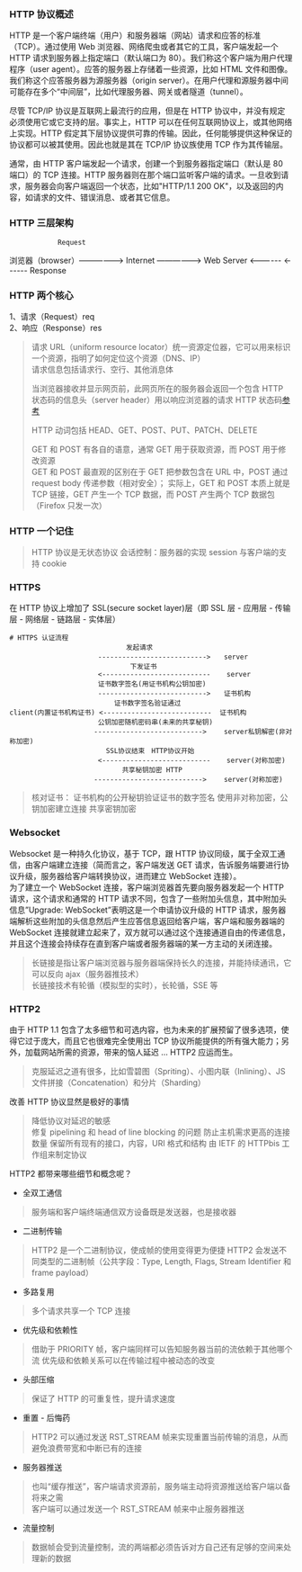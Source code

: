
### HTTP 协议概述
HTTP 是一个客户端终端（用户）和服务器端（网站）请求和应答的标准（TCP）。通过使用 Web 浏览器、网络爬虫或者其它的工具，客户端发起一个 HTTP 请求到服务器上指定端口（默认端口为 80）。我们称这个客户端为用户代理程序（user agent）。应答的服务器上存储着一些资源，比如 HTML 文件和图像。我们称这个应答服务器为源服务器（origin server）。在用户代理和源服务器中间可能存在多个“中间层”，比如代理服务器、网关或者隧道（tunnel）。  

尽管 TCP/IP 协议是互联网上最流行的应用，但是在 HTTP 协议中，并没有规定必须使用它或它支持的层。事实上，HTTP 可以在任何互联网协议上，或其他网络上实现。HTTP 假定其下层协议提供可靠的传输。因此，任何能够提供这种保证的协议都可以被其使用。因此也就是其在 TCP/IP 协议族使用 TCP 作为其传输层。  

通常，由 HTTP 客户端发起一个请求，创建一个到服务器指定端口（默认是 80 端口）的 TCP 连接。HTTP 服务器则在那个端口监听客户端的请求。一旦收到请求，服务器会向客户端返回一个状态，比如"HTTP/1.1 200 OK"，以及返回的内容，如请求的文件、错误消息、或者其它信息。

### HTTP 三层架构
                Request
浏览器（browser）——————> Internet ——————> Web Server
                <------          <------
                                 Response

### HTTP 两个核心
1、请求（Request）req  
2、响应（Response）res  

> 请求 URL（uniform resource locator）统一资源定位器，它可以用来标识一个资源，指明了如何定位这个资源（DNS、IP）  
> 请求信息包括请求行、空行、其他消息体  
> 
> 当浏览器接收并显示网页前，此网页所在的服务器会返回一个包含 HTTP 状态码的信息头（server header）用以响应浏览器的请求
> HTTP 状态码[参考](http://www.restapitutorial.com/httpstatuscodes.html)  
>
> HTTP 动词包括 HEAD、GET、POST、PUT、PATCH、DELETE  
>
> GET 和 POST 有各自的语意，通常 GET 用于获取资源，而 POST 用于修改资源  
> GET 和 POST 最直观的区别在于 GET 把参数包含在 URL 中，POST 通过 request body 传递参数（相对安全）；
> 实际上，GET 和 POST 本质上就是 TCP 链接，GET 产生一个 TCP 数据，而 POST 产生两个 TCP 数据包（Firefox 只发一次）  

### HTTP 一个记住
> HTTP 协议是无状态协议
> 会话控制：服务器的实现 session 与客户端的支持 cookie

### HTTPS 
在 HTTP 协议上增加了 SSL(secure socket layer)层（即 SSL 层 - 应用层 - 传输层 - 网络层 - 链路层 - 实体层）
```
# HTTPS 认证流程
                             发起请求
                      --------------------------->　　server 
                              下发证书
                      <---------------------------    server 
                      证书数字签名(用证书机构公钥加密)
                      --------------------------->　　证书机构 
                          证书数字签名验证通过
client(内置证书机构证书) <---------------------------  证书机构
                      公钥加密随机密码串(未来的共享秘钥)
                     --------------------------->　　 server私钥解密(非对称加密)
                        SSL协议结束　HTTP协议开始
                      <---------------------------    server(对称加密)
                            共享秘钥加密 HTTP
                     --------------------------->　 　server(对称加密)
```
> 核对证书： 证书机构的公开秘钥验证证书的数字签名
> 使用非对称加密，公钥加密建立连接
> 共享密钥加密

### Websocket
Websocket 是一种持久化协议，基于 TCP，跟 HTTP 协议同级，属于全双工通信，由客户端建立连接（简而言之，客户端发送 GET 请求，告诉服务端要进行协议升级，服务器给客户端转换协议，进而建立 WebSocket 连接）。  
为了建立一个 WebSocket 连接，客户端浏览器首先要向服务器发起一个 HTTP 请求，这个请求和通常的 HTTP 请求不同，包含了一些附加头信息，其中附加头信息”Upgrade: WebSocket”表明这是一个申请协议升级的 HTTP 请求，服务器端解析这些附加的头信息然后产生应答信息返回给客户端，客户端和服务器端的 WebSocket 连接就建立起来了，双方就可以通过这个连接通道自由的传递信息，并且这个连接会持续存在直到客户端或者服务器端的某一方主动的关闭连接。

> 长链接是指让客户端浏览器与服务器端保持长久的连接，并能持续通讯，它可以反向 ajax（服务器推技术）  
> 长链接技术有轮循（模拟型的实时），长轮循，SSE 等

### HTTP2
由于 HTTP 1.1 包含了太多细节和可选内容，也为未来的扩展预留了很多选项，使得它过于庞大，而且它也很难完全使用出 TCP 协议所能提供的所有强大能力；另外，加载网站所需的资源，带来的恼人延迟 ... HTTP2 应运而生。  
> 克服延迟之道有很多，比如雪碧图（Spriting）、小图内联（Inlining）、JS 文件拼接（Concatenation）和分片（Sharding）  

改善 HTTP 协议显然是极好的事情
> 降低协议对延迟的敏感  
> 修复 pipelining 和 head of line blocking 的问题
> 防止主机需求更高的连接数量
> 保留所有现有的接口，内容，URI 格式和结构
> 由 IETF 的 HTTPbis 工作组来制定协议

HTTP2 都带来哪些细节和概念呢？
- 全双工通信
> 服务端和客户端终端通信双方设备既是发送器，也是接收器

- 二进制传输
> HTTP2 是一个二进制协议，使成帧的使用变得更为便捷
> HTTP2 会发送不同类型的二进制帧（公共字段：Type, Length, Flags, Stream Identifier 和 frame payload）

- 多路复用
> 多个请求共享一个 TCP 连接

- 优先级和依赖性
> 借助于 PRIORITY 帧，客户端同样可以告知服务器当前的流依赖于其他哪个流
> 优先级和依赖关系可以在传输过程中被动态的改变

- 头部压缩
> 保证了 HTTP 的可重复性，提升请求速度

- 重置 - 后悔药
> HTTP2 可以通过发送 RST_STREAM 帧来实现重置当前传输的消息，从而避免浪费带宽和中断已有的连接

- 服务器推送
> 也叫“缓存推送”，客户端请求资源前，服务端主动将资源推送给客户端以备将来之需  
> 客户端可以通过发送一个 RST_STREAM 帧来中止服务器推送  

- 流量控制
> 数据帧会受到流量控制，流的两端都必须告诉对方自己还有足够的空间来处理新的数据
